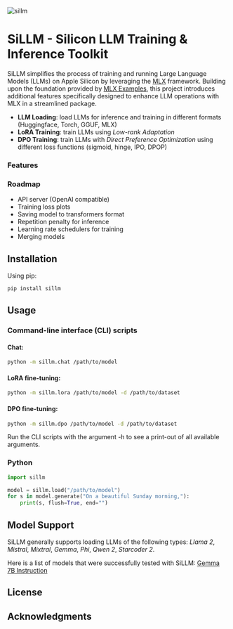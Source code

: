 ![sillm](https://github.com/armbues/SiLLM/assets/4117144/859002e9-d209-480b-adb2-7276cd360cbe)

# SiLLM - Silicon LLM Training & Inference Toolkit
SiLLM simplifies the process of training and running Large Language Models (LLMs) on Apple Silicon by leveraging the [MLX](https://github.com/ml-explore/mlx/) framework. Building upon the foundation provided by [MLX Examples](https://github.com/ml-explore/mlx-examples), this project introduces additional features specifically designed to enhance LLM operations with MLX in a streamlined package.

- **LLM Loading**: load LLMs for inference and training in different formats (Huggingface, Torch, GGUF, MLX)
- **LoRA Training**: train LLMs using *Low-rank Adaptation*
- **DPO Training**: train LLMs with *Direct Preference Optimization* using different loss functions (sigmoid, hinge, IPO, DPOP)

### Features

### Roadmap

- API server (OpenAI compatible)
- Training loss plots
- Saving model to transformers format
- Repetition penalty for inference
- Learning rate schedulers for training
- Merging models

## Installation

Using pip:
``` sh
pip install sillm
```

## Usage

### Command-line interface (CLI) scripts

#### Chat:
``` sh
python -m sillm.chat /path/to/model
```
#### LoRA fine-tuning:
``` sh
python -m sillm.lora /path/to/model -d /path/to/dataset
```
#### DPO fine-tuning:
``` sh
python -m sillm.dpo /path/to/model -d /path/to/dataset
```
Run the CLI scripts with the argument -h to see a print-out of all available arguments.

### Python

``` python
import sillm

model = sillm.load("/path/to/model")
for s in model.generate("On a beautiful Sunday morning,"):
    print(s, flush=True, end="")
```

## Model Support

SiLLM generally supports loading LLMs of the following types: *Llama 2*, *Mistral*, *Mixtral*, *Gemma*, *Phi*, *Qwen 2*, *Starcoder 2*.

Here is a list of models that were successfully tested with SiLLM:
[Gemma 7B Instruction](https://huggingface.co/google/gemma-7b-it)

## License

## Acknowledgments